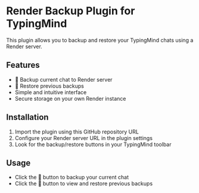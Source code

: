 # Render Backup Plugin for TypingMind

This plugin allows you to backup and restore your TypingMind chats using a Render server.

## Features

- 💾 Backup current chat to Render server
- 📂 Restore previous backups
- Simple and intuitive interface
- Secure storage on your own Render instance

## Installation

1. Import the plugin using this GitHub repository URL
2. Configure your Render server URL in the plugin settings
3. Look for the backup/restore buttons in your TypingMind toolbar

## Usage

- Click the 💾 button to backup your current chat
- Click the 📂 button to view and restore previous backups
